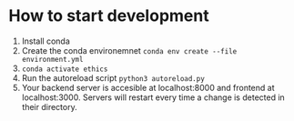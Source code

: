 # How to start development
1. Install conda
2. Create the conda environemnet `conda env create --file environment.yml`
3. `conda activate ethics`
4. Run the autoreload script `python3 autoreload.py`
5. Your backend server is accesible at localhost:8000 and frontend at localhost:3000. Servers will restart every time a change is detected in their directory.
